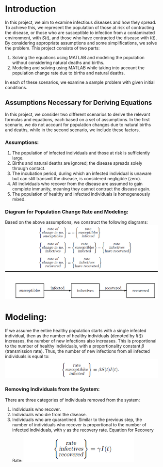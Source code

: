 # Introduction
In this project, we aim to examine infectious diseases and how they spread. To achieve this, we represent the population of those at risk of contracting the disease, or those who are susceptible to infection from a contaminated environment, with $S(t)$, and those who have contracted the disease with $I(t)$. By considering appropriate assumptions and some simplifications, we solve the problem.
This project consists of two parts:
1.	Solving the equations using MATLAB and modeling the population without considering natural deaths and births.
2.	Modeling and solving using MATLAB while taking into account the population change rate due to births and natural deaths.

In each of these scenarios, we examine a sample problem with given initial conditions.

## Assumptions Necessary for Deriving Equations
In this project, we consider two different scenarios to derive the relevant formulas and equations, each based on a set of assumptions. In the first scenario, we do not account for population changes due to natural births and deaths, while in the second scenario, we include these factors.
### Assumptions:
1.	The population of infected individuals and those at risk is sufficiently large.
2.	Births and natural deaths are ignored; the disease spreads solely through contact.
3.	The incubation period, during which an infected individual is unaware but can still transmit the disease, is considered negligible (zero).
4.	All individuals who recover from the disease are assumed to gain complete immunity, meaning they cannot contract the disease again.
5.	The population of healthy and infected individuals is homogeneously mixed.

### Diagram for Population Change Rate and Modeling:

Based on the above assumptions, we construct the following diagrams:
![kh](Figures/1.png)
# Modeling:
If we assume the entire healthy population starts with a single infected individual, then as the number of healthy individuals (denoted by ${I(t)}$) increases, the number of new infections also increases. This is proportional to the number of healthy individuals, with a proportionality constant $\beta$ (transmission rate). Thus, the number of new infections from all infected individuals is equal to:
![qwe](https://github.com/hamidnakhaei/infectious_diseases_population_dynamics/blob/53ce15120eb10232ec85d6cda51f3ce36606ddf9/Figures/2.png)
### Removing Individuals from the System:
There are three categories of individuals removed from the system:
1.	Individuals who recover.
2.	Individuals who die from the disease.
3.	Individuals who are quarantined.
Similar to the previous step, the number of individuals who recover is proportional to the number of infected individuals, with $\gamma$ as the recovery rate.
Equation for Recovery Rate:
![aspd](Figures/3.png)

